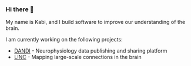 ### Hi there 👋

My name is Kabi, and I build software to improve our understanding of the brain.

I am currently working on the following projects:

- [DANDI](https://dandiarchive.org) - Neurophysiology data publishing and sharing platform
- [LINC](https://lincbrain.org) - Mapping large-scale connections in the brain